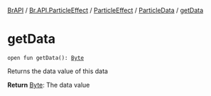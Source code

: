 [BrAPI](../../../index.md) / [Br.API.ParticleEffect](../../index.md) / [ParticleEffect](../index.md) / [ParticleData](index.md) / [getData](./get-data.md)

# getData

`open fun getData(): `[`Byte`](https://kotlinlang.org/api/latest/jvm/stdlib/kotlin/-byte/index.html)

Returns the data value of this data

**Return**
[Byte](https://kotlinlang.org/api/latest/jvm/stdlib/kotlin/-byte/index.html): The data value

